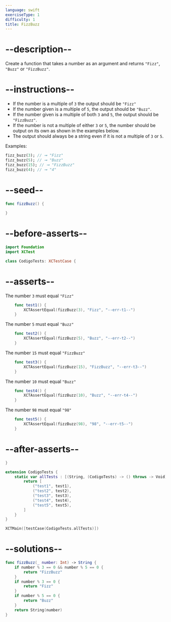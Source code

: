 ```yaml
---
language: swift
exerciseType: 1
difficulty: 1
title: FizzBuzz
---
```


# --description--

Create a function that takes a number as an argument and returns `"Fizz"`, `"Buzz"` or `"FizzBuzz"`.

# --instructions--

- If the number is a multiple of `3` the output should be `"Fizz"`
- If the number given is a multiple of `5`, the output should be `"Buzz"`.
- If the number given is a multiple of both `3` and `5`, the output should be `"FizzBuzz"`.
- If the number is not a multiple of either `3` or `5`, the number should be output on its own as shown in the examples below.
- The output should always be a string even if it is not a multiple of `3` or `5`.

Examples:
```dart
fizz_buzz(3); // ➞ "Fizz"
fizz_buzz(5); // ➞ "Buzz"
fizz_buzz(15); // ➞ "FizzBuzz"
fizz_buzz(4); // ➞ "4"
```

# --seed--

```swift
func fizzBuzz() {
    
}
```

# --before-asserts--

```swift
import Foundation
import XCTest

class CodigoTests: XCTestCase {
```

# --asserts--

The number `3` must equal `"Fizz"`

```swift
    func test1() {
        XCTAssertEqual(fizzBuzz(3), "Fizz", "--err-t1--")
    }
```

The number `5` must equal `"Buzz"`

```swift
    func test2() {
        XCTAssertEqual(fizzBuzz(5), "Buzz", "--err-t2--")
    }
```

The number `15` must equal `"FizzBuzz"`

```swift
    func test3() {
        XCTAssertEqual(fizzBuzz(15), "FizzBuzz", "--err-t3--")
    }
```

The number `10` must equal `"Buzz"`

```swift
    func test4() {
        XCTAssertEqual(fizzBuzz(10), "Buzz", "--err-t4--")
    }
```

The number `98` must equal `"98"`

```swift
    func test5() {
        XCTAssertEqual(fizzBuzz(98), "98", "--err-t5--")
    }
```

# --after-asserts--

```swift
}

extension CodigoTests {
    static var allTests : [(String, (CodigoTests) -> () throws -> Void)] {
        return [
            ("test1", test1),
            ("test2", test2),
            ("test3", test3),
            ("test4", test4),
            ("test5", test5),
        ]
    }
}

XCTMain([testCase(CodigoTests.allTests)])
```

# --solutions--

```swift
func fizzBuzz(_ number: Int) -> String {
    if number % 3 == 0 && number % 5 == 0 {
        return "FizzBuzz"
    }
    if number % 3 == 0 {
        return "Fizz"
    }
    if number % 5 == 0 {
        return "Buzz"
    }
    return String(number)
}

```

